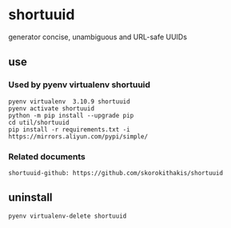 # shortuuid

generator concise, unambiguous and URL-safe UUIDs

## use

### Used by pyenv virtualenv shortuuid

    pyenv virtualenv  3.10.9 shortuuid
    pyenv activate shortuuid
    python -m pip install --upgrade pip
    cd util/shortuuid
    pip install -r requirements.txt -i https://mirrors.aliyun.com/pypi/simple/

### Related documents

    shortuuid-github: https://github.com/skorokithakis/shortuuid

## uninstall

    pyenv virtualenv-delete shortuuid
